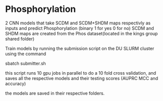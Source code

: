 # Phosphorylation
2 CNN models that take SCDM and SCDM+SHDM maps respectivly as inputs and predict Phosphorylation (binary 1 for yes 0 for no)
SCDM and SHDM maps are created from the Phos dataset(located in the kings group shared folder) 

Train models by running the submission script on the DU SLURM cluster using the command

sbatch submitter.sh

this script runs 10 gpu jobs in parallel to do a 10 fold cross validation, and saves all the respective models and their testing scores (AUPRC MCC and accuracy)

the models are saved in their respective folders.

